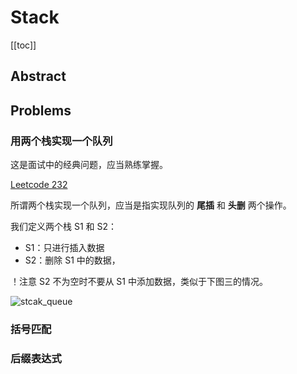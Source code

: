 # Stack

[[toc]]

## Abstract

## Problems

### 用两个栈实现一个队列

这是面试中的经典问题，应当熟练掌握。

[Leetcode 232](https://leetcode.com/problems/implement-queue-using-stacks/)

所谓两个栈实现一个队列，应当是指实现队列的 **尾插** 和 **头删** 两个操作。

我们定义两个栈 S1 和  S2：

- S1：只进行插入数据
- S2：删除 S1 中的数据，

！注意 S2 不为空时不要从 S1 中添加数据，类似于下图三的情况。

![stcak_queue](/stack_queue.jpg)

### 括号匹配

### 后缀表达式
